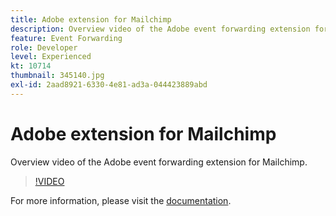 ```yaml
---
title: Adobe extension for Mailchimp
description: Overview video of the Adobe event forwarding extension for Mailchimp.
feature: Event Forwarding
role: Developer
level: Experienced
kt: 10714
thumbnail: 345140.jpg
exl-id: 2aad8921-6330-4e81-ad3a-044423889abd
---
```

# Adobe extension for Mailchimp

Overview video of the Adobe event forwarding extension for Mailchimp.

>[!VIDEO](https://video.tv.adobe.com/v/345140/?quality=12&learn=on)

For more information, please visit the [documentation](https://experienceleague.adobe.com/docs/experience-platform/tags/extensions/adobe/mailchimp-edge/overview.html).
